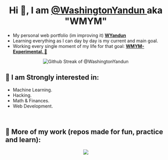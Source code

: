 <h1 align="center" > Hi 👋, I am <a href="https://washingtonyandun.github.io/wy-portfolio/"> @WashingtonYandun </a> aka "WMYM" </h1>
    
<p>
    <ul>
        <li> My personal web portfolio (im improving it) <b><a href="https://washingtonyandun.github.io/wy-portfolio/" > WYandun </a></b></li>
        <li> Learning everything as I can day by day is my current and main goal. </li>
        <li> Working every single moment of my life for that goal: <b><a href="https://github.com/WMYM-Experimental"> WMYM-Experimental. 🌱 </a></b></li>
    </ul>
</p>

<p align="center">
  <img alt="Github Streak of @WashingtonYandun" src="http://github-readme-streak-stats.herokuapp.com?user=WashingtonYandun&theme=react&hide_border=true&date_format=M%20j%5B%2C%20Y%5D&stroke=5AA5E7&fire=5AA5E7&currStreakNum=5AA5E7&border=5AA5E7&sideNums=5AA5E7&sideLabels=5AA5E7&ring=5AA5E7&currStreakLabel=5AA5E7"/>
</p>
    
<h2> 👀 I am Strongly interested in: </h2>
<p>
    <ul>
        <li> Machine Learning. </li>
        <li> Hacking. </li>
        <li> Math & Finances. </li>
        <li> Web Development. </li>
    </ul>
</p>

<br>
<h2> 🌱 More of my work (repos made for fun, practice and learn): </h2>
<p align="center">
    <a href="https://github.com/WMYM-Experimental"><image src="https://readme-typing-svg.herokuapp.com?font=Roboto&size=20&color=5AA5E7&center=true&width=410&height=45&lines=WMYM+-+Experimental."></a>
</p>
